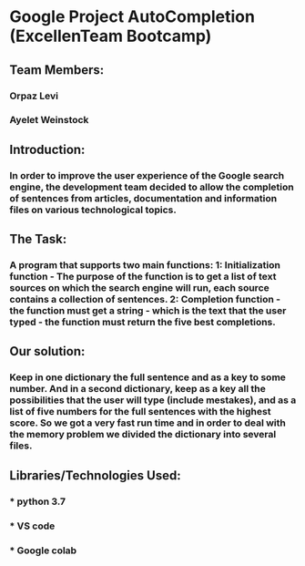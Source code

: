 # Google Project AutoCompletion (ExcellenTeam Bootcamp)
## Team Members:
### Orpaz Levi
### Ayelet Weinstock


## Introduction:
### In order to improve the user experience of the Google search engine, the development team decided to allow the completion of sentences from articles, documentation and information files on various technological topics.

## The Task:
### A program that supports two main functions: 1: Initialization function - The purpose of the function is to get a list of text sources on which the search engine will run, each source contains a collection of sentences. 2: Completion function - the function must get a string - which is the text that the user typed - the function must return the five best completions.

## Our solution:
###  Keep in one dictionary the full sentence and as a key to some number.  And in a second dictionary, keep as a key all the possibilities that the user will type (include mestakes), and as a list of five numbers for the full sentences with the highest score.  So we got a very fast run time and in order to deal with the memory problem we divided the dictionary into several files.

## Libraries/Technologies Used:
### * python 3.7
### * VS code
### * Google colab
